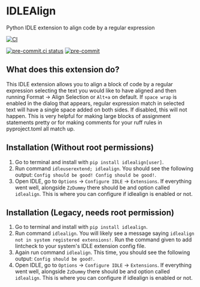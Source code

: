 # IDLEAlign
Python IDLE extension to align code by a regular expression

[![CI](https://github.com/CoolCat467/idlealign/actions/workflows/ci.yml/badge.svg?branch=main)](https://github.com/CoolCat467/idlealign/actions/workflows/ci.yml)
<!-- BADGIE TIME -->

[![pre-commit.ci status](https://results.pre-commit.ci/badge/github/CoolCat467/idlealign/main.svg)](https://results.pre-commit.ci/latest/github/CoolCat467/idlealign/main)
[![pre-commit](https://img.shields.io/badge/pre--commit-enabled-brightgreen?logo=pre-commit)](https://github.com/pre-commit/pre-commit)

<!-- END BADGIE TIME -->

## What does this extension do?
This IDLE extension allows you to align a block of code by a regular
expression selecting the text you would like to have aligned and then
running Format -> Align Selection or `Alt+a` on default.
If `space wrap` is enabled in the dialog that appears, regular expression
match in selected text will have a single space added on both sides. If
disabled, this will not happen. This is very helpful for making large
blocks of assignment statements pretty or for making comments for
your ruff rules in pyproject.toml all match up.

## Installation (Without root permissions)
1) Go to terminal and install with `pip install idlealign[user]`.
2) Run command `idleuserextend; idlealign`. You should see the following
output: `Config should be good! Config should be good!`.
3) Open IDLE, go to `Options` -> `Configure IDLE` -> `Extensions`.
If everything went well, alongside `ZzDummy` there should be and
option called `idlealign`. This is where you can configure if
idlealign is enabled or not.

## Installation (Legacy, needs root permission)
1) Go to terminal and install with `pip install idlealign`.
2) Run command `idlealign`. You will likely see a message saying
`idlealign not in system registered extensions!`. Run the command
given to add lintcheck to your system's IDLE extension config file.
3) Again run command `idlealign`. This time, you should see the following
output: `Config should be good!`.
4) Open IDLE, go to `Options` -> `Configure IDLE` -> `Extensions`.
If everything went well, alongside `ZzDummy` there should be and
option called `idlealign`. This is where you can configure if
idlealign is enabled or not.
